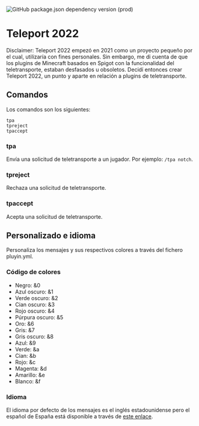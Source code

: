 ![GitHub package.json dependency version (prod)](https://img.shields.io/github/package-json/dependency-version/8ortiz4/teleport-2022/2.1.0?color=orange)

# Teleport 2022

Disclaimer: Teleport 2022 empezó en 2021 como un proyecto pequeño por el cual, utilizaría con fines personales. Sin embargo, me di cuenta de que los plugins de Minecraft basados en Spigot con la funcionalidad del teletransporte, estaban desfasados u obsoletos. Decidí entonces crear Teleport 2022, un punto y aparte en relación a plugins de teletransporte.

## Comandos

Los comandos son los siguientes:

```
tpa
tpreject
tpaccept
```

### tpa

Envía una solicitud de teletransporte a un jugador. Por ejemplo: `/tpa notch`.

### tpreject

Rechaza una solicitud de teletransporte.

### tpaccept

Acepta una solicitud de teletransporte.

## Personalizado e idioma

Personaliza los mensajes y sus respectivos colores a través del fichero pluyin.yml.

### Código de colores

- Negro: &0
- Azul oscuro: &1
- Verde oscuro: &2
- Cian oscuro: &3
- Rojo oscuro: &4
- Púrpura oscuro: &5
- Oro: &6
- Gris: &7
- Gris oscuro: &8
- Azul: &9
- Verde: &a
- Cian: &b
- Rojo: &c
- Magenta: &d
- Amarillo: &e
- Blanco: &f

### Idioma

El idioma por defecto de los mensajes es el inglés estadounidense pero el español de España está disponible a través de [este enlace](https://github.com/8ortiz4/teleport-2022/blob/main/config-es_ES.yml).
